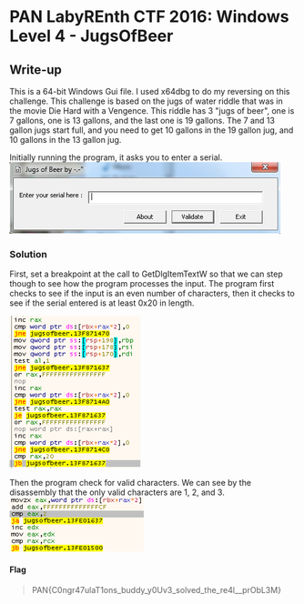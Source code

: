 # PAN LabyREnth CTF 2016: Windows Level 4 - JugsOfBeer

## Write-up
This is a 64-bit Windows Gui file. I used x64dbg to do my reversing on this challenge. This challenge is based on the jugs of
water riddle that was in the movie Die Hard with a Vengence. This riddle has 3 "jugs of beer", one is 7 gallons, one is 13 gallons,
and the last one is 19 gallons. The 7 and 13 gallon jugs start full, and you need to get 10 gallons in the 19 gallon jug, and 10 gallons in the 13 gallon jug.

Initially running the program, it asks you to enter a serial.
![Here](InitialRun.PNG)

### Solution

First, set a breakpoint at the call to GetDlgItemTextW so that we can step though to see how the program processes the input.
The program first checks to see if the input is an even number of characters, then it checks to see if the serial entered is at least 0x20 in length.

![Here](EvenNCount.PNG)

Then the program check for valid characters. We can see by the disassembly that the only valid characters are 1, 2, and 3.
![Here](ValidChars.PNG)



#### Flag
> PAN{C0ngr47ulaT1ons_buddy_y0Uv3_solved_the_re4l__prObL3M}
